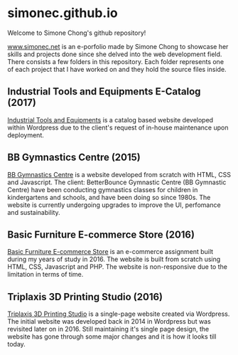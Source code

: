 # simonec.github.io
Welcome to Simone Chong's github repository!

www.simonec.net is an e-porfolio made by Simone Chong to showcase her skills and projects done since she delved into the web development field. There consists a few folders in this repository. Each folder represents one of each project that I have worked on and they hold the source files inside. 

## Industrial Tools and Equipments E-Catalog (2017)
[Industrial Tools and Equipments](http://www.ite.com.my/) is a catalog based website developed within Wordpress due to the client's request of in-house maintenance upon deployment. 

## BB Gymnastics Centre (2015)
[BB Gymnastics Centre](https://bbgimn-51605.firebaseapp.com/) is a website developed from scratch with HTML, CSS and Javascript. The client: BetterBounce Gymnastic Centre (BB Gymnastic Centre) have been conducting gymnastics classes for children in kindergartens and schools, and have been doing so since 1980s. The website is currently undergoing upgrades to improve the UI, perfomance and sustainability. 

## Basic Furniture E-commerce Store (2016)
[Basic Furniture E-commerce Store](http://basic.simonec.net/) is an e-commerce assignment built during my years of study in 2016. 
The website is built from scratch using HTML, CSS, Javascript and PHP. The website is non-responsive due to the limitation in terms of time. 

## Triplaxis 3D Printing Studio (2016)
[Triplaxis 3D Printing Studio](http://www.triplaxis.com/) is a single-page website created via Wordpress. The initial website was developed back in 2014 in Wordpress but was revisited later on in 2016. Still maintaining it's single page design, the website has gone through some major changes and it is how it looks till today. 


